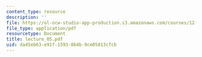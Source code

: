 ```yaml
---
content_type: resource
description: ''
file: https://ol-ocw-studio-app-production.s3.amazonaws.com/courses/12-746-marine-organic-geochemistry-spring-2005/da45eb63e91f15930b4b9ce05813cfcb_lecture_05.pdf
file_type: application/pdf
resourcetype: Document
title: lecture_05.pdf
uid: da45eb63-e91f-1593-0b4b-9ce05813cfcb
---
```

